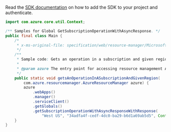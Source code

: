 Read the [SDK documentation](https://github.com/Azure/azure-sdk-for-java/blob/azure-resourcemanager_2.14.0/sdk/resourcemanager/azure-resourcemanager/README.md) on how to add the SDK to your project and authenticate.

```java
import com.azure.core.util.Context;

/** Samples for Global GetSubscriptionOperationWithAsyncResponse. */
public final class Main {
    /*
     * x-ms-original-file: specification/web/resource-manager/Microsoft.Web/stable/2021-03-01/examples/GetSubscriptionOperationWithAsyncResponse.json
     */
    /**
     * Sample code: Gets an operation in a subscription and given region.
     *
     * @param azure The entry point for accessing resource management APIs in Azure.
     */
    public static void getsAnOperationInASubscriptionAndGivenRegion(
        com.azure.resourcemanager.AzureResourceManager azure) {
        azure
            .webApps()
            .manager()
            .serviceClient()
            .getGlobals()
            .getSubscriptionOperationWithAsyncResponseWithResponse(
                "West US", "34adfa4f-cedf-4dc0-ba29-b6d1a69ab5d5", Context.NONE);
    }
}
```
